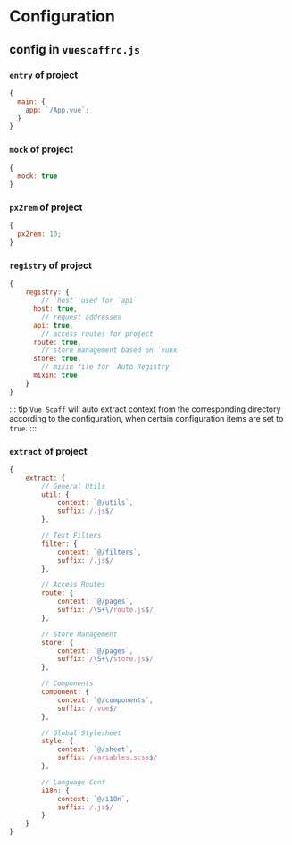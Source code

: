 # Configuration

## config in `vuescaffrc.js`

### `entry` of project

```js
{
  main: {
    app: `/App.vue`;
  }
}
```

### `mock` of project

```js
{
  mock: true
}
```

### `px2rem` of project

```js
{
  px2rem: 10;
}
```

### `registry` of project

```js
{
	registry: {
		// `host` used for `api`
	  host: true,
		// request addresses
	  api: true,
		// access routes for project
	  route: true,
		// store management based on `vuex`
	  store: true,
		// mixin file for `Auto Registry`
	  mixin: true
	}
}
```

::: tip
`Vue Scaff` will auto extract context from the corresponding directory according to the configuration, when certain configuration items are set to `true`.
:::

### `extract` of project

```js
{
	extract: {
		// General Utils
		util: {
			context: `@/utils`,
			suffix: /.js$/
		},

		// Text Filters
		filter: {
			context: `@/filters`,
			suffix: /.js$/
		},

		// Access Routes
		route: {
			context: `@/pages`,
			suffix: /\S+\/route.js$/
		},

		// Store Management
		store: {
			context: `@/pages`,
			suffix: /\S+\/store.js$/
		},

		// Components
		component: {
			context: `@/components`,
			suffix: /.vue$/
		},

		// Global Stylesheet
		style: {
			context: `@/sheet`,
			suffix: /variables.scss$/
		},

		// Language Conf
		i18n: {
			context: `@/i18n`,
			suffix: /.js$/
		}
	}
}
```
